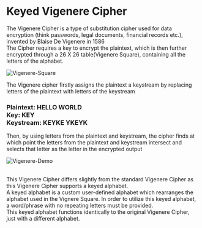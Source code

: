 # Keyed Vigenere Cipher
</body>
The Vigenere Cipher is a type of substitution cipher used for data encryption (think passwords, legal documents, financial records etc.), invented by Blaise De Vigenere in 1586<br />
The Cipher requires a key to encrypt the plaintext, which is then further encrypted through a 26 X 26 table(Vigenere Square), containing all the letters of the alphabet.<br />

![Vigenere-Square](https://higherlogicdownload.s3.amazonaws.com/IMWUC/UploadedImages/92757287-d116-4157-b004-c2a0aba1b048/Vigenere_square.jpg)<br />

The Vigenere cipher firstly assigns the plaintext a keystream by replacing letters of the plaintext with letters of the keystream<br />

### Plaintext: HELLO WORLD<br />Key: KEY<br />Keystream: KEYKE YKEYK<br />

Then, by using letters from the plaintext and keystream, the cipher finds at which point the letters from the plaintext and keystream intersect and selects that letter as the letter in the encrypted output<br />

![Vigenere-Demo](https://pages.mtu.edu/~shene/NSF-4/Tutorial/VIG/FIG-VIG-Table-EX-M.jpg)

<br />
This Vigenere Cipher differs slightly from the standard Vigenere Cipher as this Vigenere Cipher supports a keyed alphabet.<br />
A keyed alphabet is a custom user-defined alphabet which rearranges the alphabet used in the Vignere Square. In order to utilize this keyed alphabet, a word/phrase with no repeating letters must be provided. <br />
This keyed alphabet functions identically to the original Vigenere Cipher, just with a different alphabet.

